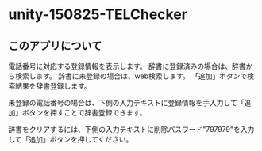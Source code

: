 # unity-150825-TELChecker

## このアプリについて
電話番号に対応する登録情報を表示します。
辞書に登録済みの場合は、辞書から検索します。
辞書に未登録の場合は、web検索します。
「追加」ボタンで検索結果を辞書登録します。

未登録の電話番号の場合は、下側の入力テキストに登録情報を手入力して「追加」ボタンを押すことで辞書登録できます。

辞書をクリアするには、下側の入力テキストに削除パスワード"797979"を入力して「追加」ボタンを押してください。
